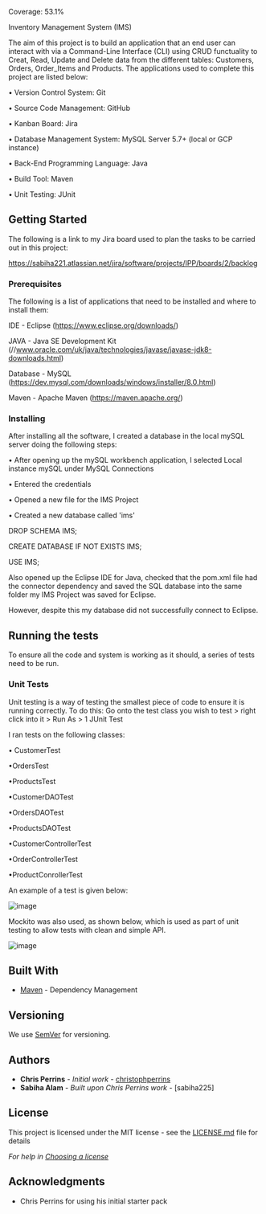 Coverage: 53.1%

Inventory Management System (IMS) 

The aim of this project is to build an application that an end user can interact with via a Command-Line Interface (CLI) using CRUD functuality to Creat, Read, Update and Delete data from the different tables: Customers, Orders, Order_Items and Products. The applications used to complete this project are listed below:

• Version Control System: Git

• Source Code Management: GitHub

• Kanban Board: Jira

• Database Management System: MySQL Server 5.7+ (local or GCP instance)

• Back-End Programming Language: Java

• Build Tool: Maven

• Unit Testing: JUnit


## Getting Started

The following is a link to my Jira board used to plan the tasks to be carried out in this project: 

https://sabiha221.atlassian.net/jira/software/projects/IPP/boards/2/backlog

### Prerequisites

The following is a list of applications that need to be installed and where to install them:

IDE - Eclipse (https://www.eclipse.org/downloads/)

JAVA - Java SE Development Kit (//www.oracle.com/uk/java/technologies/javase/javase-jdk8-downloads.html)

Database - MySQL (https://dev.mysql.com/downloads/windows/installer/8.0.html)

Maven - Apache Maven (https://maven.apache.org/)

### Installing

After installing all the software, I created a database in the local mySQL server doing the following steps:

• After opening up the mySQL workbench application, I selected Local instance mySQL under MySQL Connections

• Entered the credentials

• Opened a new file for the IMS Project

• Created a new database called 'ims'

DROP SCHEMA IMS;

CREATE DATABASE IF NOT EXISTS IMS;

USE IMS;

Also opened up the Eclipse IDE for Java, checked that the pom.xml file had the connector dependency and saved the SQL database into the same folder my IMS Project was saved for Eclipse.

However, despite this my database did not successfully connect to Eclipse. 

## Running the tests

To ensure all the code and system is working as it should, a series of tests need to be run. 

### Unit Tests 

Unit testing is a way of testing the smallest piece of code to ensure it is running correctly. To do this:
Go onto the test class you wish to test > right click into it > Run As > 1 JUnit Test 

I ran tests on the following classes:

• CustomerTest

•OrdersTest

•ProductsTest

•CustomerDAOTest

•OrdersDAOTest

•ProductsDAOTest

•CustomerControllerTest

•OrderControllerTest

•ProductConrollerTest

An example of a test is given below: 

![image](https://user-images.githubusercontent.com/103116778/167157841-7c858765-0275-4aaf-bd27-e7bdac773297.png)

Mockito was also used, as shown below, which is used as part of unit testing to allow tests with clean and simple API. 

![image](https://user-images.githubusercontent.com/103116778/167158493-a8f08d02-a480-4eb8-9176-83a963fb316f.png)



## Built With

* [Maven](https://maven.apache.org/) - Dependency Management

## Versioning

We use [SemVer](http://semver.org/) for versioning.

## Authors

* **Chris Perrins** - *Initial work* - [christophperrins](https://github.com/christophperrins)
* **Sabiha Alam** - *Built upon Chris Perrins work* - [sabiha225]

## License

This project is licensed under the MIT license - see the [LICENSE.md](LICENSE.md) file for details 

*For help in [Choosing a license](https://choosealicense.com/)*

## Acknowledgments

* Chris Perrins for using his initial starter pack

